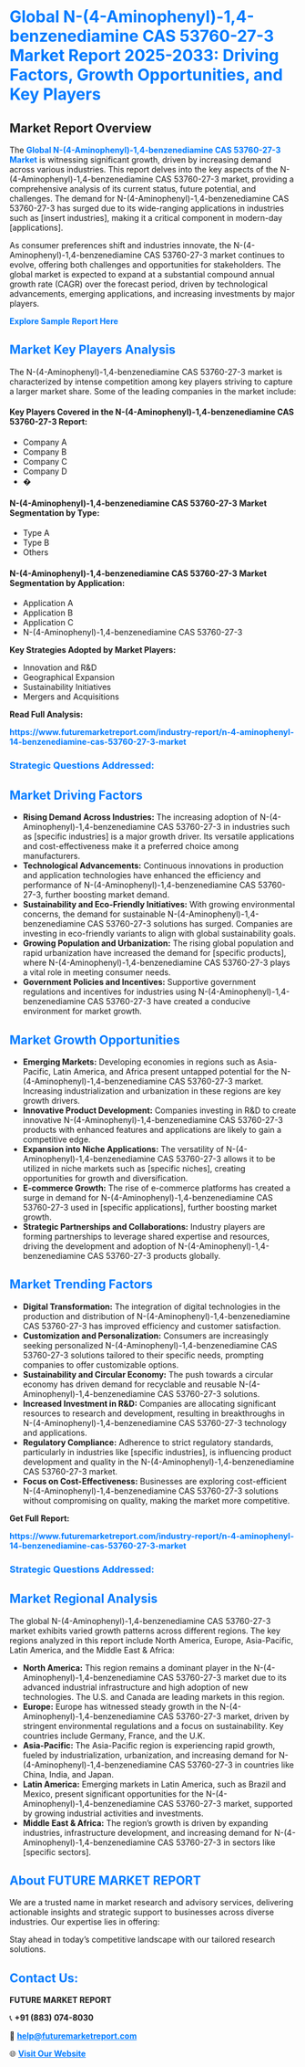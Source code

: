 <h1 style="color: #007BFF;">Global N-(4-Aminophenyl)-1,4-benzenediamine CAS 53760-27-3 Market Report 2025-2033: Driving Factors, Growth Opportunities, and Key Players</h1>

<section id="overview">
<h2>Market Report Overview</h2>
<p>The <a href="https://www.futuremarketreport.com/industry-report/n-4-aminophenyl-14-benzenediamine-cas-53760-27-3-market" style="color: #007BFF; text-decoration: none;"><strong>Global N-(4-Aminophenyl)-1,4-benzenediamine CAS 53760-27-3 Market</strong></a> is witnessing significant growth, driven by increasing demand across various industries. This report delves into the key aspects of the N-(4-Aminophenyl)-1,4-benzenediamine CAS 53760-27-3 market, providing a comprehensive analysis of its current status, future potential, and challenges. The demand for N-(4-Aminophenyl)-1,4-benzenediamine CAS 53760-27-3 has surged due to its wide-ranging applications in industries such as [insert industries], making it a critical component in modern-day [applications].</p>
<p>As consumer preferences shift and industries innovate, the N-(4-Aminophenyl)-1,4-benzenediamine CAS 53760-27-3 market continues to evolve, offering both challenges and opportunities for stakeholders. The global market is expected to expand at a substantial compound annual growth rate (CAGR) over the forecast period, driven by technological advancements, emerging applications, and increasing investments by major players.</p>
</section>

<section id="overview">
<p><a href="https://www.futuremarketreport.com/request-sample/reportId=120138" style="color: #007BFF; text-decoration: none;"><strong>Explore Sample Report Here</strong></a></p>
</section>

<section id="key-players">
<h2 style="color: #007BFF;">Market Key Players Analysis</h2>
<p>The N-(4-Aminophenyl)-1,4-benzenediamine CAS 53760-27-3 market is characterized by intense competition among key players striving to capture a larger market share. Some of the leading companies in the market include:</p>
<h4>Key Players Covered in the N-(4-Aminophenyl)-1,4-benzenediamine CAS 53760-27-3 Report:</h4>
<ul><li>Company A</li><li>Company B</li><li>Company C</li><li>Company D</li><li>�</li></ul>
<h4>N-(4-Aminophenyl)-1,4-benzenediamine CAS 53760-27-3 Market Segmentation by Type:</h4>
<ul><li>Type A</li><li>Type B</li><li>Others</li></ul>

<h4>N-(4-Aminophenyl)-1,4-benzenediamine CAS 53760-27-3 Market Segmentation by Application:</h4>
<ul><li>Application A</li><li>Application B</li><li>Application C</li><li>N-(4-Aminophenyl)-1,4-benzenediamine CAS 53760-27-3</li></ul>
<p><strong>Key Strategies Adopted by Market Players:</strong></p>
<ul>
<li>Innovation and R&D</li>
<li>Geographical Expansion</li>
<li>Sustainability Initiatives</li>
<li>Mergers and Acquisitions</li>
</ul>
</section>

<section>
<p><strong>Read Full Analysis: </strong></p><a href="https://www.futuremarketreport.com/industry-report/n-4-aminophenyl-14-benzenediamine-cas-53760-27-3-market" style="color: #007BFF; text-decoration: none;"><strong>https://www.futuremarketreport.com/industry-report/n-4-aminophenyl-14-benzenediamine-cas-53760-27-3-market</strong></a>
<h3 style="color: #007BFF;">Strategic Questions Addressed:</h3>
</section>

<section id="driving-factors">
<h2 style="color: #007BFF;">Market Driving Factors</h2>
<ul>
<li><strong>Rising Demand Across Industries:</strong> The increasing adoption of N-(4-Aminophenyl)-1,4-benzenediamine CAS 53760-27-3 in industries such as [specific industries] is a major growth driver. Its versatile applications and cost-effectiveness make it a preferred choice among manufacturers.</li>
<li><strong>Technological Advancements:</strong> Continuous innovations in production and application technologies have enhanced the efficiency and performance of N-(4-Aminophenyl)-1,4-benzenediamine CAS 53760-27-3, further boosting market demand.</li>
<li><strong>Sustainability and Eco-Friendly Initiatives:</strong> With growing environmental concerns, the demand for sustainable N-(4-Aminophenyl)-1,4-benzenediamine CAS 53760-27-3 solutions has surged. Companies are investing in eco-friendly variants to align with global sustainability goals.</li>
<li><strong>Growing Population and Urbanization:</strong> The rising global population and rapid urbanization have increased the demand for [specific products], where N-(4-Aminophenyl)-1,4-benzenediamine CAS 53760-27-3 plays a vital role in meeting consumer needs.</li>
<li><strong>Government Policies and Incentives:</strong> Supportive government regulations and incentives for industries using N-(4-Aminophenyl)-1,4-benzenediamine CAS 53760-27-3 have created a conducive environment for market growth.</li>
</ul>
</section>

<section id="growth-opportunities">
<h2 style="color: #007BFF;">Market Growth Opportunities</h2>
<ul>
<li><strong>Emerging Markets:</strong> Developing economies in regions such as Asia-Pacific, Latin America, and Africa present untapped potential for the N-(4-Aminophenyl)-1,4-benzenediamine CAS 53760-27-3 market. Increasing industrialization and urbanization in these regions are key growth drivers.</li>
<li><strong>Innovative Product Development:</strong> Companies investing in R&D to create innovative N-(4-Aminophenyl)-1,4-benzenediamine CAS 53760-27-3 products with enhanced features and applications are likely to gain a competitive edge.</li>
<li><strong>Expansion into Niche Applications:</strong> The versatility of N-(4-Aminophenyl)-1,4-benzenediamine CAS 53760-27-3 allows it to be utilized in niche markets such as [specific niches], creating opportunities for growth and diversification.</li>
<li><strong>E-commerce Growth:</strong> The rise of e-commerce platforms has created a surge in demand for N-(4-Aminophenyl)-1,4-benzenediamine CAS 53760-27-3 used in [specific applications], further boosting market growth.</li>
<li><strong>Strategic Partnerships and Collaborations:</strong> Industry players are forming partnerships to leverage shared expertise and resources, driving the development and adoption of N-(4-Aminophenyl)-1,4-benzenediamine CAS 53760-27-3 products globally.</li>
</ul>
</section>

<section id="trending-factors">
<h2 style="color: #007BFF;">Market Trending Factors</h2>
<ul>
<li><strong>Digital Transformation:</strong> The integration of digital technologies in the production and distribution of N-(4-Aminophenyl)-1,4-benzenediamine CAS 53760-27-3 has improved efficiency and customer satisfaction.</li>
<li><strong>Customization and Personalization:</strong> Consumers are increasingly seeking personalized N-(4-Aminophenyl)-1,4-benzenediamine CAS 53760-27-3 solutions tailored to their specific needs, prompting companies to offer customizable options.</li>
<li><strong>Sustainability and Circular Economy:</strong> The push towards a circular economy has driven demand for recyclable and reusable N-(4-Aminophenyl)-1,4-benzenediamine CAS 53760-27-3 solutions.</li>
<li><strong>Increased Investment in R&D:</strong> Companies are allocating significant resources to research and development, resulting in breakthroughs in N-(4-Aminophenyl)-1,4-benzenediamine CAS 53760-27-3 technology and applications.</li>
<li><strong>Regulatory Compliance:</strong> Adherence to strict regulatory standards, particularly in industries like [specific industries], is influencing product development and quality in the N-(4-Aminophenyl)-1,4-benzenediamine CAS 53760-27-3 market.</li>
<li><strong>Focus on Cost-Effectiveness:</strong> Businesses are exploring cost-efficient N-(4-Aminophenyl)-1,4-benzenediamine CAS 53760-27-3 solutions without compromising on quality, making the market more competitive.</li>
</ul>
</section>

<section>
<p><strong>Get Full Report: </strong></p><a href="https://www.futuremarketreport.com/industry-report/n-4-aminophenyl-14-benzenediamine-cas-53760-27-3-market" style="color: #007BFF; text-decoration: none;"><strong>https://www.futuremarketreport.com/industry-report/n-4-aminophenyl-14-benzenediamine-cas-53760-27-3-market</strong></a>
<h3 style="color: #007BFF;">Strategic Questions Addressed:</h3>
</section>


<section id="regional-analysis">
<h2 style="color: #007BFF;">Market Regional Analysis</h2>
<p>The global N-(4-Aminophenyl)-1,4-benzenediamine CAS 53760-27-3 market exhibits varied growth patterns across different regions. The key regions analyzed in this report include North America, Europe, Asia-Pacific, Latin America, and the Middle East & Africa:</p>
<ul>
<li><strong>North America:</strong> This region remains a dominant player in the N-(4-Aminophenyl)-1,4-benzenediamine CAS 53760-27-3 market due to its advanced industrial infrastructure and high adoption of new technologies. The U.S. and Canada are leading markets in this region.</li>
<li><strong>Europe:</strong> Europe has witnessed steady growth in the N-(4-Aminophenyl)-1,4-benzenediamine CAS 53760-27-3 market, driven by stringent environmental regulations and a focus on sustainability. Key countries include Germany, France, and the U.K.</li>
<li><strong>Asia-Pacific:</strong> The Asia-Pacific region is experiencing rapid growth, fueled by industrialization, urbanization, and increasing demand for N-(4-Aminophenyl)-1,4-benzenediamine CAS 53760-27-3 in countries like China, India, and Japan.</li>
<li><strong>Latin America:</strong> Emerging markets in Latin America, such as Brazil and Mexico, present significant opportunities for the N-(4-Aminophenyl)-1,4-benzenediamine CAS 53760-27-3 market, supported by growing industrial activities and investments.</li>
<li><strong>Middle East & Africa:</strong> The region’s growth is driven by expanding industries, infrastructure development, and increasing demand for N-(4-Aminophenyl)-1,4-benzenediamine CAS 53760-27-3 in sectors like [specific sectors].</li>
</ul>
</section>

<footer>
<h2 style="color: #007BFF;">About FUTURE MARKET REPORT</h2>
<p>We are a trusted name in market research and advisory services, delivering actionable insights and strategic support to businesses across diverse industries. Our expertise lies in offering:</p>

<p>Stay ahead in today’s competitive landscape with our tailored research solutions.</p>

<h2 style="color: #007BFF;">Contact Us:</h2>
<p><strong>FUTURE MARKET REPORT</strong></p>
<p>📞 <strong>+91 (883) 074-8030</strong></p>
<p>📧 <strong><a href="mailto:help@futuremarketreport.com" style="color: #007BFF;">help@futuremarketreport.com</a></strong></p>
<p>🌐 <strong><a href="https://www.futuremarketreport.com/" style="color: #007BFF;">Visit Our Website</a></strong></p>
</footer>